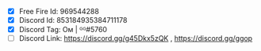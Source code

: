 - [x] Free Fire Id: 969544288
- [x] Discord Id: 853184935384711178
- [x] Discord Tag: Oᴍ | ᴳᴳ#5760
- [ ] Discord Link: https://discord.gg/g45Dkx5zQK , https://discord.gg/ggop   
